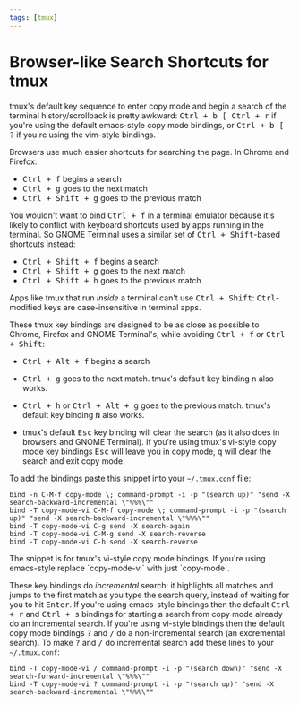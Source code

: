 ```yaml
---
tags: [tmux]
---
```


Browser-like Search Shortcuts for tmux
======================================

tmux's default key sequence to enter copy mode and begin a search of the terminal history/scrollback is pretty awkward:
<kbd><kbd><kbd>Ctrl</kbd> + <kbd>b</kbd></kbd> <kbd>[</kbd> <kbd><kbd>Ctrl</kbd> + <kbd>r</kbd></kbd></kbd>
if you're using the default emacs-style copy mode bindings, or
<kbd><kbd><kbd>Ctrl</kbd> + <kbd>b</kbd></kbd> <kbd>[</kbd> <kbd>?</kbd></kbd> if you're using the vim-style bindings.

Browsers use much easier shortcuts for searching the page. In Chrome and Firefox:

* <kbd><kbd>Ctrl</kbd> + <kbd>f</kbd></kbd> begins a search
* <kbd><kbd>Ctrl</kbd> + <kbd>g</kbd></kbd> goes to the next match
* <kbd><kbd>Ctrl</kbd> + <kbd>Shift</kbd> + <kbd>g</kbd></kbd> goes to the previous match

You wouldn't want to bind <kbd><kbd>Ctrl</kbd> + <kbd>f</kbd></kbd> in a terminal emulator because it's likely to
conflict with keyboard shortcuts used by apps running in the terminal. So GNOME Terminal uses a similar set of
<kbd><kbd>Ctrl</kbd> + <kbd>Shift</kbd></kbd>-based shortcuts instead:

* <kbd><kbd>Ctrl</kbd> + <kbd>Shift</kbd> + <kbd>f</kbd></kbd> begins a search
* <kbd><kbd>Ctrl</kbd> + <kbd>Shift</kbd> + <kbd>g</kbd></kbd> goes to the next match
* <kbd><kbd>Ctrl</kbd> + <kbd>Shift</kbd> + <kbd>h</kbd></kbd> goes to the previous match

Apps like tmux that run _inside_ a terminal can't use <kbd><kbd>Ctrl</kbd> + <kbd>Shift</kbd></kbd>: <kbd>Ctrl</kbd>-modified keys are case-insensitive in terminal
apps.

These tmux key bindings are designed to be as close as possible to Chrome, Firefox and GNOME Terminal's,
while avoiding <kbd><kbd>Ctrl</kbd> + <kbd>f</kbd></kbd> or <kbd><kbd>Ctrl</kbd> + <kbd>Shift</kbd></kbd>:

* <kbd><kbd>Ctrl</kbd> + <kbd>Alt</kbd> + <kbd>f</kbd></kbd> begins a search

* <kbd><kbd>Ctrl</kbd> + <kbd>g</kbd></kbd> goes to the next match.
  tmux's default key binding <kbd>n</kbd> also works.

* <kbd><kbd>Ctrl</kbd> + <kbd>h</kbd></kbd> or <kbd><kbd>Ctrl</kbd> + <kbd>Alt</kbd> + <kbd>g</kbd></kbd> goes to the previous match.
  tmux's default key binding <kbd>N</kbd> also works.

* tmux's default <kbd>Esc</kbd> key binding will clear the search (as it also does in browsers and GNOME Terminal). If you're using tmux's vi-style copy mode key
  bindings <kbd>Esc</kbd> will leave you in copy mode, <kbd>q</kbd> will clear the search and exit copy mode.

To add the bindings paste this snippet into your `~/.tmux.conf` file:

```
bind -n C-M-f copy-mode \; command-prompt -i -p "(search up)" "send -X search-backward-incremental \"%%%\""
bind -T copy-mode-vi C-M-f copy-mode \; command-prompt -i -p "(search up)" "send -X search-backward-incremental \"%%%\""
bind -T copy-mode-vi C-g send -X search-again
bind -T copy-mode-vi C-M-g send -X search-reverse
bind -T copy-mode-vi C-h send -X search-reverse
```

<div class="warning" markdown="1">
The snippet is for tmux's vi-style copy mode bindings. If you're using emacs-style replace `copy-mode-vi` with just `copy-mode`.
</div>

These key bindings do _incremental_ search: it highlights all matches and jumps to the first match as you type the search query, instead of waiting for you to
hit <kbd>Enter</kbd>. If you're using emacs-style bindings then the default <kbd><kbd>Ctrl</kbd> + <kbd>r</kbd></kbd> and <kbd><kbd>Ctrl</kbd> + <kbd>s</kbd></kbd>
bindings for starting a search from copy mode already do an incremental search. If you're using vi-style bindings then the default copy mode bindings
<kbd>?</kbd> and <kbd>/</kbd> do a non-incremental search (an excremental search). To make <kbd>?</kbd> and <kbd>/</kbd> do incremental search add these lines to
your `~/.tmux.conf`:

```
bind -T copy-mode-vi / command-prompt -i -p "(search down)" "send -X search-forward-incremental \"%%%\""
bind -T copy-mode-vi ? command-prompt -i -p "(search up)" "send -X search-backward-incremental \"%%%\""
```
